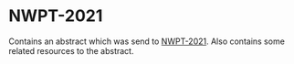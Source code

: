 # NWPT-2021
Contains an abstract which was send to [NWPT-2021](http://icetcs.ru.is/nwpt21/).
Also contains some related resources to the abstract.
